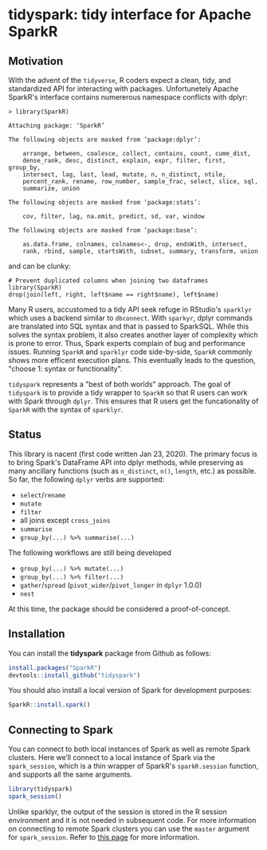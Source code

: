 tidyspark: tidy interface for Apache SparkR
================

## Motivation
With the advent of the `tidyverse`, R coders expect a clean, tidy,
and standardized API for interacting with packages. Unfortunetely Apache SparkR's
interface contains numererous namespace conflicts with dplyr:

```
> library(SparkR)

Attaching package: ‘SparkR’

The following objects are masked from ‘package:dplyr’:

    arrange, between, coalesce, collect, contains, count, cume_dist,
    dense_rank, desc, distinct, explain, expr, filter, first, group_by,
    intersect, lag, last, lead, mutate, n, n_distinct, ntile,
    percent_rank, rename, row_number, sample_frac, select, slice, sql,
    summarize, union

The following objects are masked from ‘package:stats’:

    cov, filter, lag, na.omit, predict, sd, var, window

The following objects are masked from ‘package:base’:

    as.data.frame, colnames, colnames<-, drop, endsWith, intersect,
    rank, rbind, sample, startsWith, subset, summary, transform, union
```

and can be clunky:

```
# Prevent duplicated columns when joining two dataframes
library(SparkR)
drop(join(left, right, left$name == right$name), left$name)
```

Many R users, accustomed to a tidy API seek refuge in RStudio's `sparklyr` which
uses a backend similar to `dbconnect`. With `sparkyr`, dplyr commands are translated into SQL
syntax and that is passed to SparkSQL. While this solves the syntax problem, it also
creates another layer of complexity which is prone to error. Thus, Spark experts complain of bug 
and performance issues. Running `SparkR` and `sparklyr` code side-by-side, `SparkR` commonly shows 
more efficent execution plans. This eventually leads to the question, "choose 1: syntax or functionality".

`tidyspark` represents a "best of both worlds" approach. The goal of `tidyspark` is to provide a
tidy wrapper to `SparkR` so that R users can work with Spark through `dplyr`. This ensures that
R users get the funcationality of `SparkR` with the syntax of `sparklyr`.

## Status
This library is nacent (first code written Jan 23, 2020). The primary focus is to bring Spark's DataFrame API into dplyr methods, while preserving as many ancillary functions (such as `n_distinct`, `n()`, `length`, etc.) as possible. So far, the following `dplyr` verbs are supported:

- `select`/`rename`
- `mutate`
- `filter`
- all joins except `cross_joins`
- `summarise`
- `group_by(...) %>% summarise(...)`

The following workflows are still being developed
- `group_by(...) %>% mutate(...)`
- `group_by(...) %>% filter(...)`
- `gather`/`spread` (`pivot_wider`/`pivot_longer` in `dplyr` 1.0.0)
- `nest`

At this time, the package should be considered a proof-of-concept.

## Installation

You can install the **tidyspark** package from
Github as follows:

``` r
install.packages("SparkR")
devtools::install_github("tidyspark")
```

You should also install a local version of Spark for development
purposes:

``` r
SparkR::install.spark()
```

## Connecting to Spark

You can connect to both local instances of Spark as well as remote Spark
clusters. Here we’ll connect to a local instance of Spark via the
`spark_session`, which is a thin wrapper of SparkR's `sparkR.session`
function, and supports all the same arguments.

``` r
library(tidyspark)
spark_session()
```

Unlike sparklyr, the output of the session is stored in the R session environment 
and it is not needed in subsequent code. For more information on connecting to remote 
Spark clusters you can use the `master` argument for `spark_session`. Refer to 
[this page](https://spark.apache.org/docs/latest/submitting-applications.html#master-urls)
for more information.
